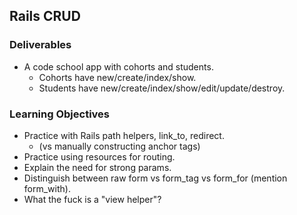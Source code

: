 ## Rails CRUD

### Deliverables

* A code school app with cohorts and students.
  * Cohorts have new/create/index/show.
  * Students have new/create/index/show/edit/update/destroy.

### Learning Objectives

* Practice with Rails path helpers, link_to, redirect.
  * (vs manually constructing anchor tags)
* Practice using resources for routing.
* Explain the need for strong params.
* Distinguish between raw form vs form_tag vs form_for (mention form_with).
* What the fuck is a "view helper"?
